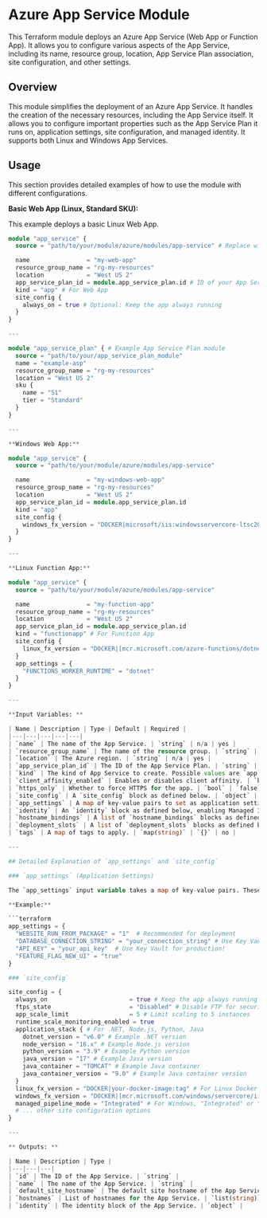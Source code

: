 # Azure App Service Module

This Terraform module deploys an Azure App Service (Web App or Function App). It allows you to configure various aspects of the App Service, including its name, resource group, location, App Service Plan association, site configuration, and other settings.

## Overview

This module simplifies the deployment of an Azure App Service. It handles the creation of the necessary resources, including the App Service itself. It allows you to configure important properties such as the App Service Plan it runs on, application settings, site configuration, and managed identity.  It supports both Linux and Windows App Services.

## Usage

This section provides detailed examples of how to use the module with different configurations.

**Basic Web App (Linux, Standard SKU):**

This example deploys a basic Linux Web App.

```terraform
module "app_service" {
  source = "path/to/your/module/azure/modules/app-service" # Replace with the actual path

  name                = "my-web-app"
  resource_group_name = "rg-my-resources"
  location            = "West US 2"
  app_service_plan_id = module.app_service_plan.id # ID of your App Service Plan
  kind = "app" # For Web App
  site_config {
    always_on = true # Optional: Keep the app always running
  }
}

---

module "app_service_plan" { # Example App Service Plan module
  source = "path/to/your/app_service_plan_module"
  name = "example-asp"
  resource_group_name = "rg-my-resources"
  location = "West US 2"
  sku {
    name = "S1"
    tier = "Standard"
  }
}

---

**Windows Web App:**

module "app_service" {
  source = "path/to/your/module/azure/modules/app-service"

  name                = "my-windows-web-app"
  resource_group_name = "rg-my-resources"
  location            = "West US 2"
  app_service_plan_id = module.app_service_plan.id
  kind = "app"
  site_config {
    windows_fx_version = "DOCKER|microsoft/iis:windowsservercore-ltsc2022" # Example Docker image for Windows
  }
}

---

**Linux Function App:**

module "app_service" {
  source = "path/to/your/module/azure/modules/app-service"

  name                = "my-function-app"
  resource_group_name = "rg-my-resources"
  location            = "West US 2"
  app_service_plan_id = module.app_service_plan.id
  kind = "functionapp" # For Function App
  site_config {
    linux_fx_version = "DOCKER|[mcr.microsoft.com/azure-functions/dotnet:6](https://www.google.com/search?q=https://mcr.microsoft.com/azure-functions/dotnet:6)" # Example Docker image for .NET 6 Function App
  }
  app_settings = {
    "FUNCTIONS_WORKER_RUNTIME" = "dotnet"
  }
}

---

**Input Variables: **

| Name | Description | Type | Default | Required |
|---|---|---|---|---|
| `name` | The name of the App Service. | `string` | n/a | yes |
| `resource_group_name` | The name of the resource group. | `string` | n/a | yes |
| `location` | The Azure region. | `string` | n/a | yes |
| `app_service_plan_id` | The ID of the App Service Plan. | `string` | n/a | yes |
| `kind` | The kind of App Service to create. Possible values are `app` (for Web App) and `functionapp` (for Function App). | `string` | `"app"` | no |
| `client_affinity_enabled` | Enables or disables client affinity. | `bool` | `false` | no |
| `https_only` | Whether to force HTTPS for the app. | `bool` | `false` | no |
| `site_config` | A `site_config` block as defined below. | `object` | `{}` | no |
| `app_settings` | A map of key-value pairs to set as application settings. | `map(string)` | `{}` | no |
| `identity` | An `identity` block as defined below, enabling Managed Identity. | `object({ type = string, identity_ids = optional(list(string)) })` | `null` | no |
| `hostname_bindings` | A list of `hostname_bindings` blocks as defined below. | `list(object({ hostname = string }))` | `[]` | no |
| `deployment_slots` | A list of `deployment_slots` blocks as defined below. | `list(object({ name = string, site_config = optional(object), app_settings = optional(map(string)) }))` | `[]` | no |
| `tags` | A map of tags to apply. | `map(string)` | `{}` | no |

---

## Detailed Explanation of `app_settings` and `site_config`

### `app_settings` (Application Settings)

The `app_settings` input variable takes a map of key-value pairs. These key-value pairs become environment variables accessible to your application code at runtime.  This is the primary way to configure your application without modifying the code itself.

**Example:**

```terraform
app_settings = {
  "WEBSITE_RUN_FROM_PACKAGE" = "1"  # Recommended for deployment
  "DATABASE_CONNECTION_STRING" = "your_connection_string" # Use Key Vault for production!
  "API_KEY" = "your_api_key"  # Use Key Vault for production!
  "FEATURE_FLAG_NEW_UI" = "true"
}

### `site_config`

site_config = {
  always_on                       = true # Keep the app always running
  ftps_state                      = "Disabled" # Disable FTP for security
  app_scale_limit                 = 5 # Limit scaling to 5 instances
  runtime_scale_monitoring_enabled = true
  application_stack { # For .NET, Node.js, Python, Java
    dotnet_version = "v6.0" # Example .NET version
    node_version = "16.x" # Example Node.js version
    python_version = "3.9" # Example Python version
    java_version = "17" # Example Java version
    java_container = "TOMCAT" # Example Java container
    java_container_version = "9.0" # Example Java container version
  }
  linux_fx_version = "DOCKER|your-docker-image:tag" # For Linux Docker images
  windows_fx_version = "DOCKER|[mcr.microsoft.com/windows/servercore/iis:windowsservercore-ltsc2022](https://www.google.com/search?q=https://mcr.microsoft.com/windows/servercore/iis:windowsservercore-ltsc2022)" # For Windows Docker images
  managed_pipeline_mode = "Integrated" # For Windows, "Integrated" or "Classic"
  # ... other site configuration options
}

---

** Outputs: **

| Name | Description | Type |
|---|---|---|
| `id` | The ID of the App Service. | `string` |
| `name` | The name of the App Service. | `string` |
| `default_site_hostname` | The default site hostname of the App Service. | `string` |
| `hostnames` | List of hostnames for the App Service. | `list(string)` |
| `identity` | The identity block of the App Service. | `object` |
